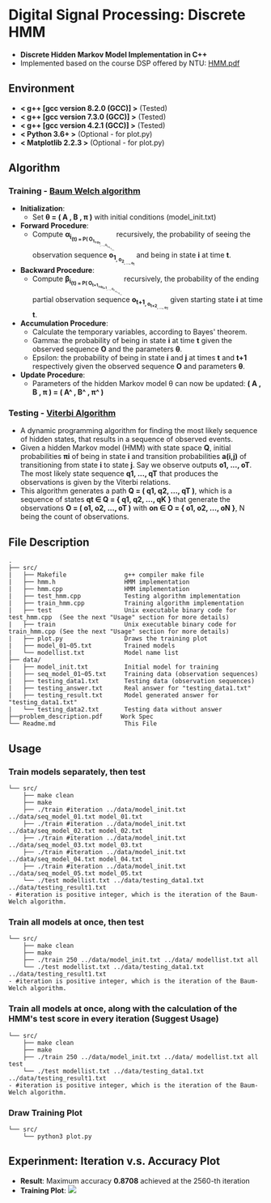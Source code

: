 # Digital Signal Processing: Discrete HMM
- **Discrete Hidden Markov Model Implementation in C++**
- Implemented based on the course DSP offered by NTU: [HMM.pdf](https://drive.google.com/file/d/1mDkCqMQ3DoAsyoTG0nysyx3h-6ehDcmi/view?usp=sharing)


## Environment
* **< g++ [gcc version 8.2.0 (GCC)] >** (Tested)
* **< g++ [gcc version 7.3.0 (GCC)] >** (Tested)
* **< g++ [gcc version 4.2.1 (GCC)] >** (Tested)
* **< Python 3.6+ >**                   (Optional - for plot.py)
* **< Matplotlib 2.2.3 >**              (Optional - for plot.py)
 
## Algorithm

### Training - [Baum Welch algorithm](https://en.wikipedia.org/wiki/Baum–Welch_algorithm)
* **Initialization**: 
	- Set **θ = ( A , B , π )** with initial conditions (model_init.txt)
* **Forward Procedure**: 
	- Compute **α<sub>i<sub>(t) = P( O<sub>1<sub>=o<sub>1<sub>, ..., O<sub>t<sub>=o<sub>t<sub>, q<sub>t<sub>=i | θ )** recursively, the probability of seeing the observation sequence **o<sub>1<sub>, o<sub>2<sub>, ..., o<sub>t<sub>** and being in state **i** at time **t**.
* **Backward Procedure**: 
	- Compute **β<sub>i<sub>(t) = P( O<sub>t+1<sub>=o<sub>t+1<sub>, ..., O<sub>T<sub>=o<sub>T<sub> | q<sub>t<sub>=i, θ )** recursively, the probability of the ending partial observation sequence **o<sub>t+1<sub>, o<sub>t+2<sub>, ..., o<sub>T<sub>** given starting state **i** at time **t**.
* **Accumulation Procedure**:
	- Calculate the temporary variables, according to Bayes' theorem.
	- Gamma: the probability of being in state **i** at time **t** given the observed sequence **O** and the parameters **θ**.
	- Epsilon: the probability of being in state **i** and **j** at times **t** and **t+1** respectively given the observed sequence **O** and parameters **θ**.
* **Update Procedure**:
	- Parameters of the hidden Markov model θ can now be updated: **( A , B , π ) = ( A^ , B^ , π^ )**

### Testing - [Viterbi Algorithm](https://en.wikipedia.org/wiki/Viterbi_algorithm)
* A dynamic programming algorithm for finding the most likely sequence of hidden states, that results in a sequence of observed events.
* Given a hidden Markov model (HMM) with state space **Q**, initial probabilities **πi** of being in state **i** and transition probabilities **a(i,j)** of transitioning from state **i** to state **j**. Say we observe outputs **o1, ..., oT**. The most likely state sequence **q1, ..., qT** that produces the observations is given by the Viterbi relations.
* This algorithm generates a path **Q = ( q1, q2, ..., qT )**, which is a sequence of states **qt ∈ Q = { q1, q2, ..., qK }** that generate the observations **O = ( o1, o2, ..., oT )** with **on ∈ O = { o1, o2, ..., oN }**, N being the count of observations.


## File Description
```
.
├── src/
|   ├── Makefile                g++ compiler make file
|   ├── hmm.h                   HMM implementation
|   ├── hmm.cpp                 HMM implementation
|   ├── test_hmm.cpp            Testing algorithm implementation
|   ├── train_hmm.cpp           Training algorithm implementation
|   ├── test                    Unix executable binary code for test_hmm.cpp  (See the next "Usage" section for more details)
|   ├── train                   Unix executable binary code for train_hmm.cpp (See the next "Usage" section for more details)
|   ├── plot.py                 Draws the training plot
|   ├── model_01~05.txt         Trained models
|   └── modellist.txt           Model name list
├── data/
|   ├── model_init.txt          Initial model for training
|   ├── seq_model_01~05.txt     Training data (observation sequences)
|   ├── testing_data1.txt       Testing data (observation sequences)
|   ├── testing_answer.txt      Real answer for "testing_data1.txt"
|   ├── testing_result.txt      Model generated answer for "testing_data1.txt"
|   └── testing_data2.txt       Testing data without answer
├──problem_description.pdf     Work Spec
└── Readme.md                   This File
```


## Usage

### Train models separately, then test
```
└── src/
    ├── make clean
    ├── make
    ├── ./train #iteration ../data/model_init.txt ../data/seq_model_01.txt model_01.txt
    ├── ./train #iteration ../data/model_init.txt ../data/seq_model_02.txt model_02.txt
    ├── ./train #iteration ../data/model_init.txt ../data/seq_model_03.txt model_03.txt
    ├── ./train #iteration ../data/model_init.txt ../data/seq_model_04.txt model_04.txt
    ├── ./train #iteration ../data/model_init.txt ../data/seq_model_05.txt model_05.txt
    └── ./test modellist.txt ../data/testing_data1.txt ../data/testing_result1.txt
- #iteration is positive integer, which is the iteration of the Baum-Welch algorithm.
```

### Train all models at once, then test
```
└── src/
    ├── make clean
    ├── make
    ├── ./train 250 ../data/model_init.txt ../data/ modellist.txt all
    └── ./test modellist.txt ../data/testing_data1.txt ../data/testing_result1.txt
- #iteration is positive integer, which is the iteration of the Baum-Welch algorithm.
```

### Train all models at once, along with the calculation of the HMM's test score in every iteration **(Suggest Usage)**
```
└── src/
    ├── make clean
    ├── make
    ├── ./train 250 ../data/model_init.txt ../data/ modellist.txt all test
    └── ./test modellist.txt ../data/testing_data1.txt ../data/testing_result1.txt
- #iteration is positive integer, which is the iteration of the Baum-Welch algorithm.
```

### Draw Training Plot
```
└── src/
    └── python3 plot.py
```


## Experinment: Iteration v.s. Accuracy Plot
* **Result**: Maximum accuracy **0.8708** achieved at the 2560-th iteration
* **Training Plot**:
  ![](https://github.com/andi611/DSP_HiddenMarkovModel/blob/master/data/acc.png)
